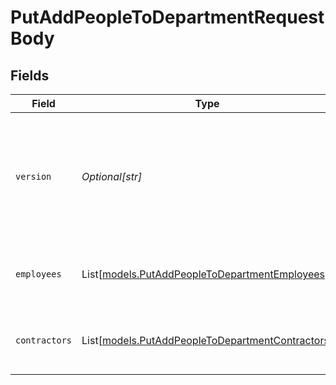 # PutAddPeopleToDepartmentRequestBody


## Fields

| Field                                                                                                                                                                         | Type                                                                                                                                                                          | Required                                                                                                                                                                      | Description                                                                                                                                                                   |
| ----------------------------------------------------------------------------------------------------------------------------------------------------------------------------- | ----------------------------------------------------------------------------------------------------------------------------------------------------------------------------- | ----------------------------------------------------------------------------------------------------------------------------------------------------------------------------- | ----------------------------------------------------------------------------------------------------------------------------------------------------------------------------- |
| `version`                                                                                                                                                                     | *Optional[str]*                                                                                                                                                               | :heavy_minus_sign:                                                                                                                                                            | The current version of the object. See the [versioning guide](https://docs.gusto.com/embedded-payroll/docs/versioning#object-layer) for information on how to use this field. |
| `employees`                                                                                                                                                                   | List[[models.PutAddPeopleToDepartmentEmployees](../models/putaddpeopletodepartmentemployees.md)]                                                                              | :heavy_minus_sign:                                                                                                                                                            | Array of employees to add to the department                                                                                                                                   |
| `contractors`                                                                                                                                                                 | List[[models.PutAddPeopleToDepartmentContractors](../models/putaddpeopletodepartmentcontractors.md)]                                                                          | :heavy_minus_sign:                                                                                                                                                            | Array of contractors to add to the department                                                                                                                                 |